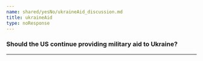 ```yaml
---
name: shared/yesNo/ukraineAid_discussion.md
title: ukraineAid
type: noResponse
---
```


### Should the US continue providing military aid to Ukraine?

---

